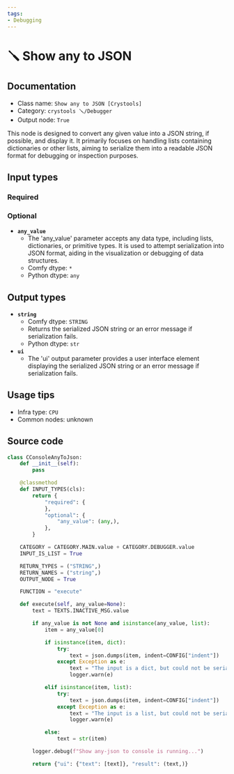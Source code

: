```yaml
---
tags:
- Debugging
---
```


# 🪛 Show any to JSON
## Documentation
- Class name: `Show any to JSON [Crystools]`
- Category: `crystools 🪛/Debugger`
- Output node: `True`

This node is designed to convert any given value into a JSON string, if possible, and display it. It primarily focuses on handling lists containing dictionaries or other lists, aiming to serialize them into a readable JSON format for debugging or inspection purposes.
## Input types
### Required
### Optional
- **`any_value`**
    - The 'any_value' parameter accepts any data type, including lists, dictionaries, or primitive types. It is used to attempt serialization into JSON format, aiding in the visualization or debugging of data structures.
    - Comfy dtype: `*`
    - Python dtype: `any`
## Output types
- **`string`**
    - Comfy dtype: `STRING`
    - Returns the serialized JSON string or an error message if serialization fails.
    - Python dtype: `str`
- **`ui`**
    - The 'ui' output parameter provides a user interface element displaying the serialized JSON string or an error message if serialization fails.
## Usage tips
- Infra type: `CPU`
- Common nodes: unknown


## Source code
```python
class CConsoleAnyToJson:
    def __init__(self):
        pass

    @classmethod
    def INPUT_TYPES(cls):
        return {
            "required": {
            },
            "optional": {
                "any_value": (any,),
            },
        }

    CATEGORY = CATEGORY.MAIN.value + CATEGORY.DEBUGGER.value
    INPUT_IS_LIST = True

    RETURN_TYPES = ("STRING",)
    RETURN_NAMES = ("string",)
    OUTPUT_NODE = True

    FUNCTION = "execute"

    def execute(self, any_value=None):
        text = TEXTS.INACTIVE_MSG.value

        if any_value is not None and isinstance(any_value, list):
            item = any_value[0]

            if isinstance(item, dict):
                try:
                    text = json.dumps(item, indent=CONFIG["indent"])
                except Exception as e:
                    text = "The input is a dict, but could not be serialized.\n"
                    logger.warn(e)

            elif isinstance(item, list):
                try:
                    text = json.dumps(item, indent=CONFIG["indent"])
                except Exception as e:
                    text = "The input is a list, but could not be serialized.\n"
                    logger.warn(e)

            else:
                text = str(item)

        logger.debug(f"Show any-json to console is running...")

        return {"ui": {"text": [text]}, "result": (text,)}

```
